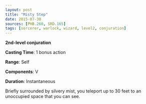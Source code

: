 ```yaml
---
layout: post
title: "Misty Step"
date: 2015-07-30
sources: [PHB.260, SRD.165]
tags: [sorcerer, warlock, wizard, level2, conjuration]
---
```


**2nd-level conjuration**

**Casting Time**: 1 bonus action

**Range**: Self

**Components**: V

**Duration**: Instantaneous

Briefly surrounded by silvery mist, you teleport up to 30 feet to an unoccupied space that you can see.
